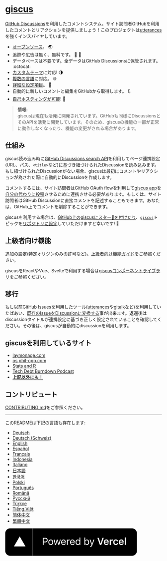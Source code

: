 # [giscus][giscus]

[GitHub Discussions][discussions]を利用したコメントシステム。サイト訪問者GitHubを利用したコメントとリアクションを提供しましょう！このプロジェクトは[utterances][utterances]を強くインスパイヤしています。

- [オープンソース][repo]。 🌏
- 追跡や広告は無く、無料です。 📡 🚫
- データベースは不要です。全データはGitHub Discussionsに保管されます。 :octocat:
- [カスタムテーマ][creating-custom-themes]に対応! 🌗
- [複数の言語][multiple-languages]に対応。 🌐
- [詳細な設定項目][advanced-usage]。 🔧
- 自動的に新しいコメントと編集をGitHubから取得します。 🔃
- [自己ホスティングが可能][self-hosting]! 🤳

> **情報:**\
> giscusは現在も活発に開発されています。GitHubも同様にDiscussionsとそのAPIを活発に開発しています。そのため、giscusの機能の一部が正常に動作しなくなったり、機能の変更がされる場合があります。

## 仕組み

giscus読み込み時に[GitHub Discussions search API][search-api]を利用してページ連携設定(URL、パス、`<title>`など)に基づき紐づけられたDiscussionを読み込みます。もし紐づけられたDiscussionがない場合、giscusは最初にコメントやリアクションが為された際に自動的にDiscussionを作成します。

コメントするには、サイト訪問者はGitHub OAuth flowを利用して[giscus app][giscus-app]を[自分の代わりに投稿][authorization]させるために連携させる必要があります。もしくは、サイト訪問者はGitHub Discussionに直接コメントを記述することもできます。あなたは、GitHub上でコメントを削除することができます。

[giscus]: https://giscus.app/ja
[discussions]: https://docs.github.com/en/discussions
[utterances]: https://github.com/utterance/utterances
[repo]: https://github.com/giscus/giscus
[advanced-usage]: https://github.com/giscus/giscus/blob/main/ADVANCED-USAGE.md
[creating-custom-themes]: https://github.com/giscus/giscus/blob/main/ADVANCED-USAGE.md#data-theme
[multiple-languages]: https://github.com/giscus/giscus/blob/main/CONTRIBUTING.md#adding-localizations
[self-hosting]: https://github.com/giscus/giscus/blob/main/SELF-HOSTING.md
[search-api]: https://docs.github.com/en/graphql/guides/using-the-graphql-api-for-discussions#search
[giscus-app]: https://github.com/apps/giscus
[authorization]: https://docs.github.com/en/developers/apps/identifying-and-authorizing-users-for-github-apps

<!-- configuration -->

giscusを利用する場合は、[GitHub上のgiscusにスター🌟を付けたり][repo]、[`giscus`][giscus-topic]トピックを[リポジトリに設定][topic-howto]していただけますと幸いです! 🎉

## 上級者向け機能

追加の設定(特定オリジンのみの許可など)。[上級者向け機能ガイド][advanced-usage]をご参照ください。

giscusをReactやVue、Svelteで利用する場合は[giscusコンポーネントライブラリ][giscus-component]をご参照ください。

## 移行

もし以前GitHub Issuesを利用したツール([utterances][utterances]や[gitalk][gitalk]など)を利用していたばあい、[既存のIssueをDiscussionに変換する][convert]事が出来ます。返還後はdiscussionタイトルが連携設定に基づき正しく設定されていることを確認してください。その後は、giscusが自動的にdiscussionを利用します。

## giscusを利用しているサイト

- [laymonage.com][laymonage-website]
- [os.phil-opp.com][os-phil-opp]
- [Stats and R][statsandr]
- [Tech Debt Burndown Podcast][techdebtburndown]
- [**上記以外にも！**][giscus-topic]

## コントリビュート

[CONTRIBUTING.md][contributing]をご参照ください。

[giscus-component]: https://github.com/giscus/giscus-component
[repo]: https://github.com/giscus/giscus
[giscus-topic]: https://github.com/topics/giscus
[topic-howto]: https://docs.github.com/en/github/administering-a-repository/classifying-your-repository-with-topics
[advanced-usage]: https://github.com/giscus/giscus/blob/main/ADVANCED-USAGE.md
[utterances]: https://github.com/utterance/utterances
[gitalk]: https://github.com/gitalk/gitalk
[convert]: https://docs.github.com/en/discussions/managing-discussions-for-your-community/moderating-discussions#converting-an-issue-to-a-discussion
[laymonage-website]: https://laymonage.com/posts/giscus
[os-phil-opp]: https://os.phil-opp.com
[statsandr]: https://statsandr.com
[techdebtburndown]: https://techdebtburndown.com
[contributing]: https://github.com/giscus/giscus/blob/main/CONTRIBUTING.md

<!-- end -->

---

このREADMEは下記の言語も存在します:

- [Deutsch](README.de.md)
- [Deutsch (Schweiz)](README.gsw.md)
- [English](README.md)
- [Español](README.es.md)
- [Français](README.fr.md)
- [Indonesia](README.id.md)
- [Italiano](README.it.md)
- [日本語](README.ja.md)
- [한국어](README.ko.md)
- [Polski](README.pl.md)
- [Português](README.pt.md)
- [Română](README.ro.md)
- [Русский](README.ru.md)
- [Türkçe](README.tr.md)
- [Tiếng Việt](README.vi.md)
- [简体中文](README.zh-CN.md)
- [繁體中文](README.zh-TW.md)

[![Powered by Vercel](public/powered-by-vercel.svg)][vercel]

[vercel]: https://vercel.com/?utm_source=giscus&utm_campaign=oss
